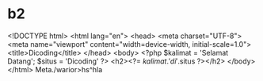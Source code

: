 # b2
&lt;!DOCTYPE html> &lt;html lang="en"> &lt;head>     &lt;meta charset="UTF-8">     &lt;meta name="viewport" content="width=device-width, initial-scale=1.0">     &lt;title>Dicoding&lt;/title> &lt;/head> &lt;body>     &lt;?php         $kalimat = 'Selamat Datang';         $situs = 'Dicoding'     ?>     &lt;h2>&lt;?= $kalimat.' di '.$situs ?>&lt;/h2> &lt;/body> &lt;/html>
Meta./warior>hs^hla
